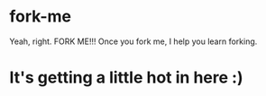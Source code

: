 # fork-me
Yeah, right. FORK ME!!! Once you fork me, I help you learn forking.
# It's getting a little hot in here :)
